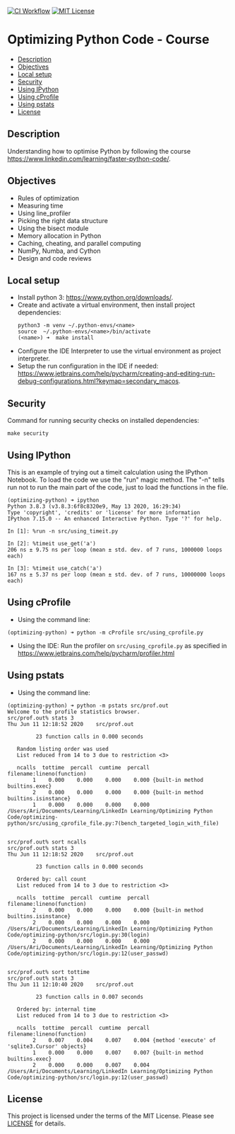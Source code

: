 [![CI Workflow](https://github.com/ariannasg/optimizing-python/workflows/CI%20Workflow/badge.svg)](https://github.com/ariannasg/optimizing-python/actions?query=workflow%3A%22CI+Workflow%22)
[![MIT License](https://img.shields.io/badge/License-MIT-green.svg)](LICENSE.md)

# Optimizing Python Code - Course

* [Description](#description)
* [Objectives](#objectives)
* [Local setup](#local-setup)
* [Security](#security)
* [Using IPython](#using-ipython)
* [Using cProfile](#using-cprofile)
* [Using pstats](#using-pstats)
* [License](#license)

## Description
Understanding how to optimise Python by following the course https://www.linkedin.com/learning/faster-python-code/.

## Objectives
- Rules of optimization
- Measuring time
- Using line_profiler
- Picking the right data structure
- Using the bisect module
- Memory allocation in Python
- Caching, cheating, and parallel computing
- NumPy, Numba, and Cython
- Design and code reviews

## Local setup
- Install python 3: https://www.python.org/downloads/.
- Create and activate a virtual environment, then install project dependencies:
    ```
    python3 -m venv ~/.python-envs/<name>
    source  ~/.python-envs/<name>/bin/activate
    (<name>) ➜  make install
    ```
- Configure the IDE Interpreter to use the virtual environment as project interpreter.
- Setup the run configuration in the IDE if needed: https://www.jetbrains.com/help/pycharm/creating-and-editing-run-debug-configurations.html?keymap=secondary_macos.

## Security
Command for running security checks on installed dependencies:
```
make security
```

## Using IPython
This is an example of trying out a timeit calculation using the IPython Notebook. 
To load the code we use the "run" magic method. 
The "-n" tells run not to run the main part of the code, just to load the functions in the file.
```
(optimizing-python) ➜ ipython
Python 3.8.3 (v3.8.3:6f8c8320e9, May 13 2020, 16:29:34) 
Type 'copyright', 'credits' or 'license' for more information
IPython 7.15.0 -- An enhanced Interactive Python. Type '?' for help.

In [1]: %run -n src/using_timeit.py                                                                                                                                                                  

In [2]: %timeit use_get('a')                                                                                                                                                                         
206 ns ± 9.75 ns per loop (mean ± std. dev. of 7 runs, 1000000 loops each)

In [3]: %timeit use_catch('a')                                                                                                                                                                       
167 ns ± 5.37 ns per loop (mean ± std. dev. of 7 runs, 10000000 loops each)
```

## Using cProfile
- Using the command line:
```
(optimizing-python) ➜ python -m cProfile src/using_cprofile.py
```
- Using the IDE: 
Run the profiler on `src/using_cprofile.py` as specified in https://www.jetbrains.com/help/pycharm/profiler.html

## Using pstats
- Using the command line:
```
(optimizing-python) ➜ python -m pstats src/prof.out 
Welcome to the profile statistics browser.
src/prof.out% stats 3
Thu Jun 11 12:18:52 2020    src/prof.out

         23 function calls in 0.000 seconds

   Random listing order was used
   List reduced from 14 to 3 due to restriction <3>

   ncalls  tottime  percall  cumtime  percall filename:lineno(function)
        1    0.000    0.000    0.000    0.000 {built-in method builtins.exec}
        2    0.000    0.000    0.000    0.000 {built-in method builtins.isinstance}
        1    0.000    0.000    0.000    0.000 /Users/Ari/Documents/Learning/LinkedIn Learning/Optimizing Python Code/optimizing-python/src/using_cprofile_file.py:7(bench_targeted_login_with_file)


src/prof.out% sort ncalls
src/prof.out% stats 3
Thu Jun 11 12:18:52 2020    src/prof.out

         23 function calls in 0.000 seconds

   Ordered by: call count
   List reduced from 14 to 3 due to restriction <3>

   ncalls  tottime  percall  cumtime  percall filename:lineno(function)
        2    0.000    0.000    0.000    0.000 {built-in method builtins.isinstance}
        2    0.000    0.000    0.000    0.000 /Users/Ari/Documents/Learning/LinkedIn Learning/Optimizing Python Code/optimizing-python/src/login.py:30(login)
        2    0.000    0.000    0.000    0.000 /Users/Ari/Documents/Learning/LinkedIn Learning/Optimizing Python Code/optimizing-python/src/login.py:12(user_passwd)


src/prof.out% sort tottime
src/prof.out% stats 3
Thu Jun 11 12:10:40 2020    src/prof.out

         23 function calls in 0.007 seconds

   Ordered by: internal time
   List reduced from 14 to 3 due to restriction <3>

   ncalls  tottime  percall  cumtime  percall filename:lineno(function)
        2    0.007    0.004    0.007    0.004 {method 'execute' of 'sqlite3.Cursor' objects}
        1    0.000    0.000    0.007    0.007 {built-in method builtins.exec}
        2    0.000    0.000    0.007    0.004 /Users/Ari/Documents/Learning/LinkedIn Learning/Optimizing Python Code/optimizing-python/src/login.py:12(user_passwd)

```

## License
This project is licensed under the terms of the MIT License.
Please see [LICENSE](LICENSE.md) for details.